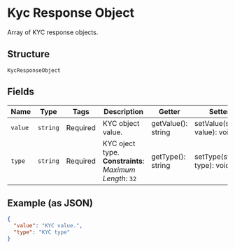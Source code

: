 
# Kyc Response Object

Array of KYC response objects.

## Structure

`KycResponseObject`

## Fields

| Name | Type | Tags | Description | Getter | Setter |
|  --- | --- | --- | --- | --- | --- |
| `value` | `string` | Required | KYC object value. | getValue(): string | setValue(string value): void |
| `type` | `string` | Required | KYC oject type.<br>**Constraints**: *Maximum Length*: `32` | getType(): string | setType(string type): void |

## Example (as JSON)

```json
{
  "value": "KYC value.",
  "type": "KYC type"
}
```

